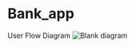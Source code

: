# Bank_app
User Flow Diagram
![Blank diagram](https://user-images.githubusercontent.com/42877579/205508628-8db63882-bb6b-4120-8ff4-0854f1198ac9.png)
